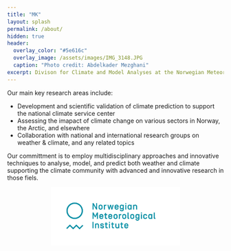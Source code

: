 ```yaml
---
title: "MK"
layout: splash
permalink: /about/
hidden: true
header:
  overlay_color: "#5e616c"
  overlay_image: /assets/images/IMG_3148.JPG
  caption: "Photo credit: Abdelkader Mezghani"
excerpt: Divison for Climate and Model Analyses at the Norwegian Meteoroloical Institute
---
```


Our main key research areas include:

* Development and scientific validation of climate prediction to support the national climate service center
* Assessing the imapact of climate change on various sectors in Norway, the Arctic, and elsewhere
* Collaboration with national and international research groups on weather & climate, and any related topics

Our committment is to employ multidisciplinary approaches and innovative techniques to analyse, model, and predict both weather and climate supporting the climate community with advanced and innovative research in those fiels.

<p align="center">
<img src="/assets/images/Met_RGB_Horisontal_ENG.jpg" width="300"/>
</p>
